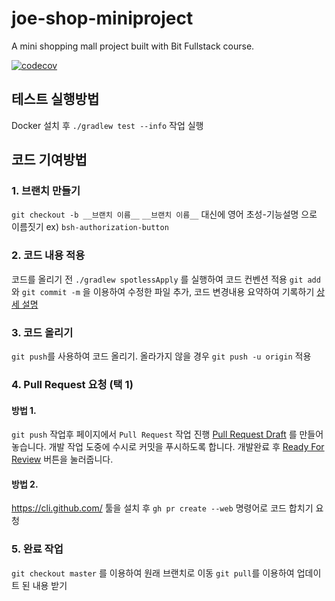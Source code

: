# joe-shop-miniproject

A mini shopping mall project built with Bit Fullstack course.

[![codecov](https://codecov.io/gh/fish895623/joe_shop/branch/master/graph/badge.svg?token=KlvQQwQnPl)](https://codecov.io/gh/fish895623/joe_shop)

## 테스트 실행방법

Docker 설치 후 `./gradlew test --info` 작업 실행

## 코드 기여방법

### 1. 브랜치 만들기

`git checkout -b __브랜치 이름__`
`__브랜치 이름__` 대신에 영어 초성-기능설명 으로 이름짓기
ex) `bsh-authorization-button`

### 2. 코드 내용 적용

코드를 올리기 전 `./gradlew spotlessApply` 를 실행하여 코드 컨벤션 적용
`git add` 와 `git commit -m` 을 이용하여 수정한 파일 추가, 코드 변경내용 요약하여 기록하기
[상세 설명](https://hihiha2.tistory.com/4)

### 3. 코드 올리기

`git push`를 사용하여 코드 올리기.
올라가지 않을 경우 `git push -u origin` 적용

### 4. Pull Request 요청 (택 1)

#### 방법 1.

`git push` 작업후 페이지에서 `Pull Request` 작업 진행
[Pull Request Draft](https://github.blog/news-insights/product-news/introducing-draft-pull-requests/) 를 만들어 놓습니다.
개발 작업 도중에 수시로 커밋을 푸시하도록 합니다.
개발완료 후 [Ready For Review](https://docs.github.com/en/pull-requests/collaborating-with-pull-requests/proposing-changes-to-your-work-with-pull-requests/changing-the-stage-of-a-pull-request) 버튼을 눌러줍니다.

#### 방법 2.

https://cli.github.com/ 툴을 설치 후
`gh pr create --web` 명령어로 코드 합치기 요청

### 5. 완료 작업

`git checkout master` 를 이용하여 원래 브랜치로 이동
`git pull`를 이용하여 업데이트 된 내용 받기
